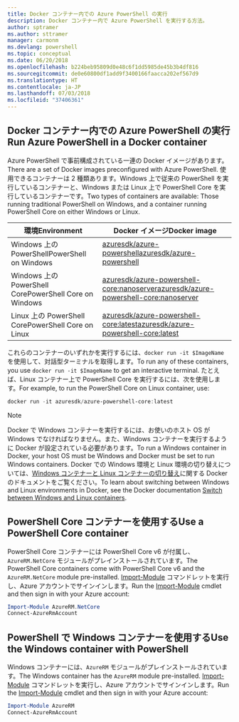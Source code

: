 ```yaml
---
title: Docker コンテナー内での Azure PowerShell の実行
description: Docker コンテナー内で Azure PowerShell を実行する方法。
author: sptramer
ms.author: sttramer
manager: carmonm
ms.devlang: powershell
ms.topic: conceptual
ms.date: 06/20/2018
ms.openlocfilehash: b224beb95809d0e48c6f1dd5985de45b3b4df816
ms.sourcegitcommit: de0e60800df1add9f3400166faacca202ef567d9
ms.translationtype: HT
ms.contentlocale: ja-JP
ms.lasthandoff: 07/03/2018
ms.locfileid: "37406361"
---
```

## <a name="run-azure-powershell-in-a-docker-container"></a><span data-ttu-id="bbd61-103">Docker コンテナー内での Azure PowerShell の実行</span><span class="sxs-lookup"><span data-stu-id="bbd61-103">Run Azure PowerShell in a Docker container</span></span>

<span data-ttu-id="bbd61-104">Azure PowerShell で事前構成されている一連の Docker イメージがあります。</span><span class="sxs-lookup"><span data-stu-id="bbd61-104">There are a set of Docker images preconfigured with Azure PowerShell.</span></span> <span data-ttu-id="bbd61-105">使用できるコンテナーは 2 種類あります。Windows 上で従来の PowerShell を実行しているコンテナーと、Windows または Linux 上で PowerShell Core を実行しているコンテナーです。</span><span class="sxs-lookup"><span data-stu-id="bbd61-105">Two types of containers are available: Those running traditional PowerShell on Windows, and a container running PowerShell Core on either Windows or Linux.</span></span>

| <span data-ttu-id="bbd61-106">環境</span><span class="sxs-lookup"><span data-stu-id="bbd61-106">Environment</span></span> | <span data-ttu-id="bbd61-107">Docker イメージ</span><span class="sxs-lookup"><span data-stu-id="bbd61-107">Docker image</span></span> |
|-------------|--------------|
| <span data-ttu-id="bbd61-108">Windows 上の PowerShell</span><span class="sxs-lookup"><span data-stu-id="bbd61-108">PowerShell on Windows</span></span> | [<span data-ttu-id="bbd61-109">azuresdk/azure-powershell</span><span class="sxs-lookup"><span data-stu-id="bbd61-109">azuresdk/azure-powershell</span></span>](https://hub.docker.com/r/azuresdk/azure-powershell/) |
| <span data-ttu-id="bbd61-110">Windows 上の PowerShell Core</span><span class="sxs-lookup"><span data-stu-id="bbd61-110">PowerShell Core on Windows</span></span> | [<span data-ttu-id="bbd61-111">azuresdk/azure-powershell-core:nanoserver</span><span class="sxs-lookup"><span data-stu-id="bbd61-111">azuresdk/azure-powershell-core:nanoserver</span></span>](https://hub.docker.com/r/azuresdk/azure-powershell-core/) |
| <span data-ttu-id="bbd61-112">Linux 上の PowerShell Core</span><span class="sxs-lookup"><span data-stu-id="bbd61-112">PowerShell Core on Linux</span></span> | [<span data-ttu-id="bbd61-113">azuresdk/azure-powershell-core:latest</span><span class="sxs-lookup"><span data-stu-id="bbd61-113">azuresdk/azure-powershell-core:latest</span></span>](https://hub.docker.com/r/azuresdk/azure-powershell-core/) |

<span data-ttu-id="bbd61-114">これらのコンテナーのいずれかを実行するには、`docker run -it $ImageName` を使用して、対話型ターミナルを取得します。</span><span class="sxs-lookup"><span data-stu-id="bbd61-114">To run any of these containers, you use `docker run -it $ImageName` to get an interactive terminal.</span></span> <span data-ttu-id="bbd61-115">たとえば、Linux コンテナー上で PowerShell Core を実行するには、次を使用します。</span><span class="sxs-lookup"><span data-stu-id="bbd61-115">For example, to run the PowerShell Core on Linux container, use:</span></span>

```powershell
docker run -it azuresdk/azure-powershell-core:latest
```

> [!NOTE]
> <span data-ttu-id="bbd61-116">Docker で Windows コンテナーを実行するには、お使いのホスト OS が Windows でなければなりません。また、Windows コンテナーを実行するように Docker が設定されている必要があります。</span><span class="sxs-lookup"><span data-stu-id="bbd61-116">To run a Windows container in Docker, your host OS must be Windows and Docker must be set to run Windows containers.</span></span> <span data-ttu-id="bbd61-117">Docker での Windows 環境と Linux 環境の切り替えについては、[Windows コンテナーと Linux コンテナーの切り替え](https://docs.docker.com/docker-for-windows/#switch-between-windows-and-linux-containers)に関する Docker のドキュメントをご覧ください。</span><span class="sxs-lookup"><span data-stu-id="bbd61-117">To learn about switching between Windows and Linux environments in Docker, see the Docker documentation [Switch between Windows and Linux containers](https://docs.docker.com/docker-for-windows/#switch-between-windows-and-linux-containers).</span></span>

## <a name="use-a-powershell-core-container"></a><span data-ttu-id="bbd61-118">PowerShell Core コンテナーを使用する</span><span class="sxs-lookup"><span data-stu-id="bbd61-118">Use a PowerShell Core container</span></span>

<span data-ttu-id="bbd61-119">PowerShell Core コンテナーには PowerShell Core v6 が付属し、`AzureRM.NetCore` モジュールがプレインストールされています。</span><span class="sxs-lookup"><span data-stu-id="bbd61-119">The PowerShell Core containers come with PowerShell Core v6 and the `AzureRM.NetCore` module pre-installed.</span></span> <span data-ttu-id="bbd61-120">[Import-Module](/powershell/module/microsoft.powershell.core/import-module) コマンドレットを実行し、Azure アカウントでサインインします。</span><span class="sxs-lookup"><span data-stu-id="bbd61-120">Run the [Import-Module](/powershell/module/microsoft.powershell.core/import-module) cmdlet and then sign in with your Azure account:</span></span>

```powershell
Import-Module AzureRM.NetCore
Connect-AzureRmAccount
```

## <a name="use-the-windows-container-with-powershell"></a><span data-ttu-id="bbd61-121">PowerShell で Windows コンテナーを使用する</span><span class="sxs-lookup"><span data-stu-id="bbd61-121">Use the Windows container with PowerShell</span></span>

<span data-ttu-id="bbd61-122">Windows コンテナーには、`AzureRM` モジュールがプレインストールされています。</span><span class="sxs-lookup"><span data-stu-id="bbd61-122">The Windows container has the `AzureRM` module pre-installed.</span></span> <span data-ttu-id="bbd61-123">[Import-Module](/powershell/module/microsoft.powershell.core/import-module) コマンドレットを実行し、Azure アカウントでサインインします。</span><span class="sxs-lookup"><span data-stu-id="bbd61-123">Run the [Import-Module](/powershell/module/microsoft.powershell.core/import-module) cmdlet and then sign in with your Azure account:</span></span>

```powershell
Import-Module AzureRM
Connect-AzureRmAccount
```